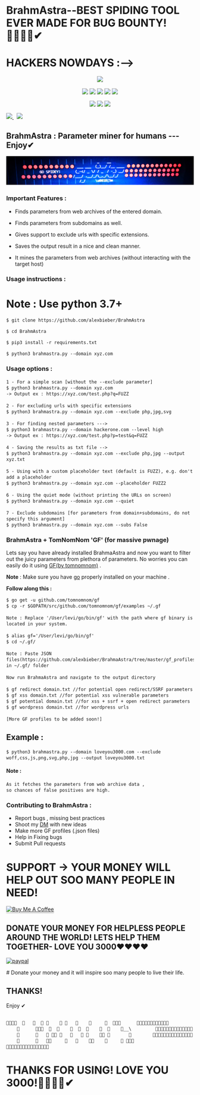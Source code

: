 # BrahmAstra--BEST SPIDING TOOL EVER MADE FOR BUG BOUNTY!🔴🔴🔴🔴✔
# HACKERS NOWDAYS :-->
<p align="center">
  <img src="https://images.ctfassets.net/co0pvta7hzrh/2P0gEZfj9V1OJOHgkzK5Qw/a81ea0f954396bf4d86f617314e69ee6/Typeform-Blog-Gifs-Inline03.gif">
  </p>
<p align="center">
  <img src="https://img.shields.io/badge/Version-2.0-green?style=for-the-badge">
  <img src="https://img.shields.io/github/license/alexbieber/BrahmAstra?style=for-the-badge">
  <img src="https://img.shields.io/github/stars/alexbieber/BrahmAstra?style=for-the-badge">
  <img src="https://img.shields.io/github/issues/alexbieber/BrahmAstra?color=red&style=for-the-badge">
  <img src="https://img.shields.io/github/forks/alexbieber/BrahmAstra?color=teal&style=for-the-badge">
</p>

<p align="center">
  <img src="https://img.shields.io/badge/Author-Alex--Bieber-cyan?style=flat-square">
  <img src="https://img.shields.io/badge/Open%20Source-Yes-cyan?style=flat-square">
  <img src="https://img.shields.io/badge/Written%20In-Bash-cyan?style=flat-square">
</p>
<p align="left">
  <a href="https://www.twitter.com/alexbieber12341">
      <img src="https://img.shields.io/badge/Twitter-@alexbieber12341-blue?style=plastic&logo=twitter"/>
  </a>&nbsp;
  <a href="https://github.com/sponsors/alexbieber">
      <img src="https://img.shields.io/badge/Sponsor-GitHub-red?style=plastic&logo=github"/>
  </a>
</p>


## BrahmAstra : Parameter miner for humans --- Enjoy✔

![BrahmAstra](https://raw.githubusercontent.com/alexbieber/BrahmAstra/master/static/banner.PNG)

### Important Features :

  

- Finds parameters from web archives of the entered domain.

- Finds parameters from subdomains as well.

- Gives support to exclude urls with specific extensions.

- Saves the output result in a nice and clean manner.

- It mines the parameters from web archives (without interacting with the target host)

  

### Usage instructions :


# Note : Use python 3.7+
```
$ git clone https://github.com/alexbieber/BrahmAstra
```
```
$ cd BrahmAstra
```
```
$ pip3 install -r requirements.txt
```
```
$ python3 brahmastra.py --domain xyz.com
```

  

### Usage options :

```
1 - For a simple scan [without the --exclude parameter]
$ python3 brahmastra.py --domain xyz.com
-> Output ex : https://xyz.com/test.php?q=FUZZ

2 - For excluding urls with specific extensions
$ python3 brahmastra.py --domain xyz.com --exclude php,jpg,svg

3 - For finding nested parameters --->
$ python3 brahmastra.py --domain hackerone.com --level high
-> Output ex : https://xyz.com/test.php?p=test&q=FUZZ

4 - Saving the results as txt file -->
$ python3 brahmastra.py --domain xyz.com --exclude php,jpg --output xyz.txt

5 - Using with a custom placeholder text (default is FUZZ), e.g. don't add a placeholder
$ python3 brahmastra.py --domain xyz.com --placeholder FUZZ2

6 - Using the quiet mode (without printing the URLs on screen)
$ python3 brahmastra.py --domain xyz.com --quiet

7 - Exclude subdomains [for parameters from domain+subdomains, do not specify this argument]
$ python3 brahmastra.py --domain xyz.com --subs False 
```

### BrahmAstra + TomNomNom 'GF' (for massive pwnage)

  

Lets say you have already installed BrahmaAstra and now you want to filter out the juicy parameters from plethora of parameters. No worries you can easily do it using [GF(by tomnomnom)](https://github.com/tomnomnom/gf) .

  

**Note** : Make sure you have [go](https://golang.org/doc/install) properly installed on your machine .

  

**Follow along this :**

```
$ go get -u github.com/tomnomnom/gf
$ cp -r $GOPATH/src/github.com/tomnomnom/gf/examples ~/.gf

Note : Replace '/User/levi/go/bin/gf' with the path where gf binary is located in your system.

$ alias gf='/User/levi/go/bin/gf'
$ cd ~/.gf/

Note : Paste JSON files(https://github.com/alexbieber/BrahmaAstra/tree/master/gf_profiles) in ~/.gf/ folder

Now run BrahmaAstra and navigate to the output directory

$ gf redirect domain.txt //for potential open redirect/SSRF parameters
$ gf xss domain.txt //for potential xss vulnerable parameters
$ gf potential domain.txt //for xss + ssrf + open redirect parameters
$ gf wordpress domain.txt //for wordpress urls

[More GF profiles to be added soon!]
```

  

## Example :

```
$ python3 brahmastra.py --domain loveyou3000.com --exclude woff,css,js,png,svg,php,jpg --output loveyou3000.txt
```

  



#### Note :

```
As it fetches the parameters from web archive data ,
so chances of false positives are high.
```

### Contributing to BrahmAstra :

 - Report bugs , missing best practices 
 - Shoot my [DM](https://twitter.com/alexbieber12341) with new ideas 
 - Make more GF profiles (.json files)
 - Help in Fixing bugs
 - Submit Pull requests 

 
# SUPPORT -> YOUR MONEY WILL HELP OUT SOO MANY PEOPLE IN NEED!
<a href="https://www.buymeacoffee.com/alexbieber" target="_blank"><img src="https://www.buymeacoffee.com/assets/img/custom_images/orange_img.png" alt="Buy Me A Coffee" style="height: 41px !important;width: 174px !important;box-shadow: 0px 3px 2px 0px rgba(190, 190, 190, 0.5) !important;-webkit-box-shadow: 0px 3px 2px 0px rgba(190, 190, 190, 0.5) !important;" ></a>

## DONATE YOUR MONEY FOR HELPLESS PEOPLE AROUND THE WORLD! LETS HELP THEM TOGETHER- LOVE YOU 3000❤❤❤❤
<p>
  <a href="https://www.paypal.me/alexbieber1234">
      <img src="https://www.paypalobjects.com/en_US/i/btn/btn_donateCC_LG.gif" alt="paypal">
  </a>
</p>
# Donate your money and it will inspire soo many people to live their life.


 ## THANKS!  
   Enjoy ✔
 ## 
    🔴🔴🔴🔴  🔴   🔴  🔴 🔴    🔴 🔴   🔴    🔴     🔴  🔴🔴🔴      🔴🔴🔴🔴🔴🔴🔴🔴🔴🔴🔴🔴
        🔴      🔴🔴🔴  🔴  🔴    🔴  🔴  🔴    🔴  🔴    🔴__\         🔴🔴🔴🔴🔴🔴🔴🔴🔴🔴🔴🔴🔴🔴
        🔴      🔴   🔴 🔴🔴 🔴   🔴   🔴 🔴    🔴🔴 🔴       🔴        🔴🔴🔴🔴🔴🔴🔴🔴🔴🔴🔴🔴🔴🔴🔴
        🔴      🔴   🔴🔴     🔴   🔴    🔴🔴    🔴     🔴 🔴🔴🔴        🔴🔴🔴🔴🔴🔴🔴🔴🔴🔴🔴🔴🔴🔴🔴🔴


# THANKS FOR USING! LOVE YOU 3000!🔴🔴🔴🔴✔

  


  

